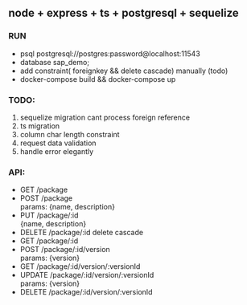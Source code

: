 ## node + express + ts + postgresql + sequelize


### RUN
* psql postgresql://postgres:password@localhost:11543
* database sap_demo;
* add constraint( foreignkey && delete cascade) manually (todo)
* docker-compose build && docker-compose up

### TODO:
1. sequelize migration cant process foreign reference   
2. ts migration
3. column char length constraint
3. request data validation
4. handle error elegantly


### API:

* GET /package   
* POST /package   
params: {name, description}
* PUT /package/:id  
{name, description}
* DELETE /package/:id  delete cascade
* GET /package/:id 
* POST /package/:id/version     
params: {version}
* GET /package/:id/version/:versionId 
* UPDATE /package/:id/version/:versionId   
params: {version}
* DELETE /package/:id/version/:versionId 
